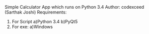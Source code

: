 Simple Calculator App which runs on Python 3.4
Author: codexceed (Sarthak Joshi)
Requirements:
1) For Script
  a)Python 3.4
  b)PyQt5
2) For exe:
  a)Windows

